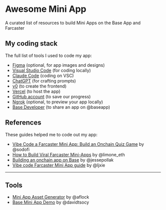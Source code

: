 # Awesome Mini App
A curated list of resources to build Mini Apps on the Base App and Farcaster

## My coding stack

The full list of tools I used to code my app:

- [Figma](http://figma.com/) (optional, for app images and designs)
- [Visual Studio Code](https://code.visualstudio.com/) (for coding locally)
- [Claude Code](https://www.claude.com/product/claude-code) (coding on VSC)
- [ChatGPT](https://chatgpt.com/) (for crafting prompts)
- [v0](https://v0.app/) (to create the frontend)
- [Vercel](https://vercel.com/) (to host the app)
- [GitHub account](https://github.com/) (to save our progress)
- [Ngrok](https://ngrok.com/) (optional, to preview your app locally)
- [Base Developer](https://www.base.dev/apps) (to share an app on @baseapp)

## References

These guides helped me to code out my app:

- [Vibe Code a Farcaster Mini App: Build an Onchain Quiz Game](https://www.youtube.com/watch?v=m_wiF3UZDKw) by @sodofi
- [How to Build Viral Farcaster Mini-Apps](https://paragraph.com/@builders-garden/viral-farcaster-mini-apps) by @limone_eth
- [Building an onchain app on Base](https://x.com/jessepollak/status/1833580768695640414?s=46&t=Too4VrCX0Xdtj2pmf21YtA) by @jessepollak
- [Vibe code Farcaster Mini App guide](https://x.com/ljxie/status/1948975563877618143?s=46) by @ljxie

---

## Tools

- [Mini App Asset Generator](https://x.com/aflock/status/1977745182729683147?s=46) by @aflock
- [Base Mini App Demo](https://x.com/davidtsocy/status/1977830812168200433) by @davidtsocy
